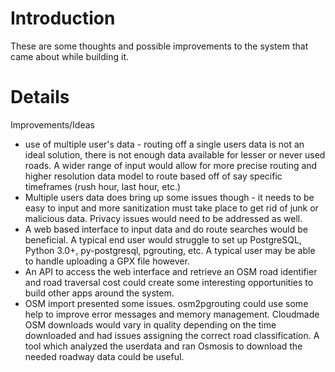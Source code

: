# Introduction #

These are some thoughts and possible improvements to the system that came about while building it.


# Details #

Improvements/Ideas
  * use of multiple user's data - routing off a single users data is not an ideal solution, there is not enough data available for lesser or never used roads.  A wider range of input would allow for more precise routing and higher resolution data model to route based off of say specific timeframes (rush hour, last hour, etc.)
  * Multiple users data does bring up some issues though - it needs to be easy to input and more sanitization must take place to get rid of junk or malicious data.  Privacy issues would need to be addressed as well.
  * A web based interface to input data and do route searches would be beneficial.  A typical end user would struggle to set up PostgreSQL, Python 3.0+, py-postgresql, pgrouting, etc.  A typical user may be able to handle uploading a GPX file however.
  * An API to access the web interface and retrieve an OSM road identifier and road traversal cost could create some interesting opportunities to build other apps around the system.
  * OSM import presented some issues. osm2pgrouting could use some help to improve error messages and memory management.  Cloudmade OSM downloads would vary in quality depending on the time downloaded and had issues assigning the correct road classification.  A tool which analyzed the userdata and ran Osmosis to download the needed roadway data could be useful.
